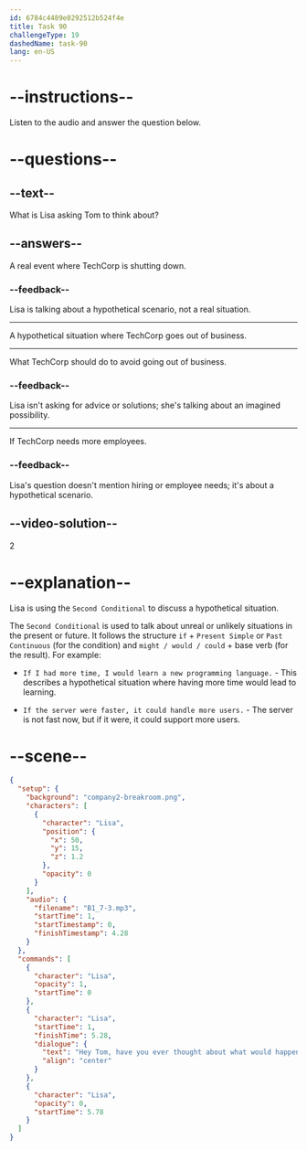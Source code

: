 ```yaml
---
id: 6784c4489e0292512b524f4e
title: Task 90
challengeType: 19
dashedName: task-90
lang: en-US
---
```


<!-- (Audio) Lisa: Hey Tom, have you ever thought about what would happen if TechCorp went out of business? -->

# --instructions--

Listen to the audio and answer the question below.

# --questions--

## --text--

What is Lisa asking Tom to think about?

## --answers--

A real event where TechCorp is shutting down.

### --feedback--

Lisa is talking about a hypothetical scenario, not a real situation.

---

A hypothetical situation where TechCorp goes out of business.

---

What TechCorp should do to avoid going out of business.

### --feedback--

Lisa isn't asking for advice or solutions; she's talking about an imagined possibility.

---

If TechCorp needs more employees.

### --feedback--

Lisa's question doesn't mention hiring or employee needs; it's about a hypothetical scenario.

## --video-solution--

2

# --explanation--

Lisa is using the `Second Conditional` to discuss a hypothetical situation.

The `Second Conditional` is used to talk about unreal or unlikely situations in the present or future. It follows the structure `if` + `Present Simple` or `Past Continuous` (for the condition) and `might / would / could` + base verb (for the result). For example:

- `If I had more time, I would learn a new programming language.` - This describes a hypothetical situation where having more time would lead to learning.

- `If the server were faster, it could handle more users.` - The server is not fast now, but if it were, it could support more users.

# --scene--

```json
{
  "setup": {
    "background": "company2-breakroom.png",
    "characters": [
      {
        "character": "Lisa",
        "position": {
          "x": 50,
          "y": 15,
          "z": 1.2
        },
        "opacity": 0
      }
    ],
    "audio": {
      "filename": "B1_7-3.mp3",
      "startTime": 1,
      "startTimestamp": 0,
      "finishTimestamp": 4.28
    }
  },
  "commands": [
    {
      "character": "Lisa",
      "opacity": 1,
      "startTime": 0
    },
    {
      "character": "Lisa",
      "startTime": 1,
      "finishTime": 5.28,
      "dialogue": {
        "text": "Hey Tom, have you ever thought about what would happen if TechCorp went out of business?",
        "align": "center"
      }
    },
    {
      "character": "Lisa",
      "opacity": 0,
      "startTime": 5.78
    }
  ]
}
```
